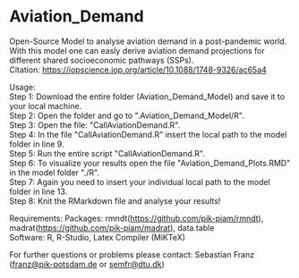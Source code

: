 # Aviation_Demand
Open-Source Model to analyse aviation demand in a post-pandemic world.<br />
With this model one can easly derive aviation demand projections for different shared socioeconomic pathways (SSPs).<br />
Citation: https://iopscience.iop.org/article/10.1088/1748-9326/ac65a4

Usage:<br />
Step 1: Download the entire folder (Aviation_Demand_Model) and save it to your local machine.<br />
Step 2: Open the folder and go to ".Aviation_Demand_Model/R".<br />
Step 3: Open the file: "CallAviationDemand.R".<br />
Step 4: In the file "CallAviationDemand.R" insert the local path to the model folder in line 9.<br />
Step 5: Run the entire script "CallAviationDemand.R".<br />
Step 6: To visualize your results open the file "Aviation_Demand_Plots.RMD" in the model folder "./R".<br />
Step 7: Again you need to insert your individual local path to the model folder in line 13.<br />
Step 8: Knit the RMarkdown file and analyse your results!<br />

Requirements: Packages: rmndt(https://github.com/pik-piam/rmndt), madrat(https://github.com/pik-piam/madrat), data.table<br />
Software: R, R-Studio, Latex Compiler (MiKTeX)<br />

For further questions or problems please contact: Sebastian Franz (franz@pik-potsdam.de or semfr@dtu.dk)<br />

